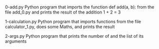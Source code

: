 0-add.py	Python program that imports the function def add(a, b): from the file add_0.py and prints the result of the addition 1 + 2 = 3

1-calculation.py	Python program that imports functions from the file calculator_1.py, does some Maths, and prints the result

2-args.py	Python program that prints the number of and the list of its arguments

